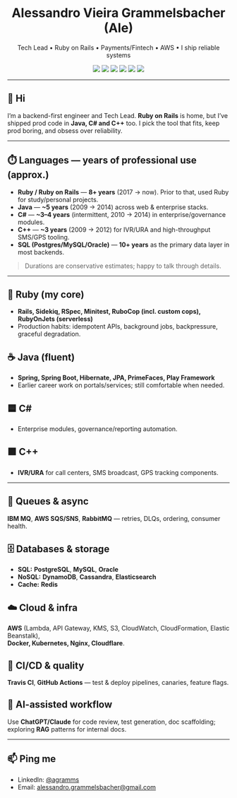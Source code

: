 <!-- Title -->
<h1 align="center">Alessandro Vieira Grammelsbacher (Ale)</h1>
<p align="center">Tech Lead • Ruby on Rails • Payments/Fintech • AWS • I ship reliable systems</p>

<p align="center">
  <img src="https://img.shields.io/badge/Ruby-Rails-red" />
  <img src="https://img.shields.io/badge/Serverless-RubyOnJets-informational" />
  <img src="https://img.shields.io/badge/Cloud-AWS-brightgreen" />
  <img src="https://img.shields.io/badge/Queues-IBM%20MQ%20%7C%20SQS%20%7C%20RabbitMQ-blue" />
  <img src="https://img.shields.io/badge/DB-MySQL%20%7C%20Postgres%20%7C%20Redis%20%7C%20DynamoDB-yellow" />
  <img src="https://img.shields.io/badge/CI-CD%20with%20Travis%20%2B%20GitHub%20Actions-lightgrey" />
</p>

---

## 👋 Hi
I’m a backend-first engineer and Tech Lead. **Ruby on Rails** is home, but I’ve shipped prod code in **Java, C# and C++** too. I pick the tool that fits, keep prod boring, and obsess over reliability.

---

## ⏱️ Languages — years of professional use (approx.)
- **Ruby / Ruby on Rails** — **8+ years** (2017 → now). Prior to that, used Ruby for study/personal projects.
- **Java** — **~5 years** (2009 → 2014) across web & enterprise stacks.
- **C#** — **~3–4 years** (intermittent, 2010 → 2014) in enterprise/governance modules.
- **C++** — **~3 years** (2009 → 2012) for IVR/URA and high-throughput SMS/GPS tooling.
- **SQL (Postgres/MySQL/Oracle)** — **10+ years** as the primary data layer in most backends.

> Durations are conservative estimates; happy to talk through details.

---

## 🔴 Ruby (my core)
- **Rails, Sidekiq, RSpec, Minitest, RuboCop (incl. custom cops), RubyOnJets (serverless)**
- Production habits: idempotent APIs, background jobs, backpressure, graceful degradation.

## ☕ Java (fluent)
- **Spring, Spring Boot, Hibernate, JPA, PrimeFaces, Play Framework**
- Earlier career work on portals/services; still comfortable when needed.

## 🟦 C#
- Enterprise modules, governance/reporting automation.

## 🟪 C++
- **IVR/URA** for call centers, SMS broadcast, GPS tracking components.

---

## 📨 Queues & async
**IBM MQ**, **AWS SQS/SNS**, **RabbitMQ** — retries, DLQs, ordering, consumer health.

## 🗄️ Databases & storage
- **SQL:** **PostgreSQL**, **MySQL**, **Oracle**
- **NoSQL:** **DynamoDB**, **Cassandra**, **Elasticsearch**
- **Cache:** **Redis**

## ☁️ Cloud & infra
**AWS** (Lambda, API Gateway, KMS, S3, CloudWatch, CloudFormation, Elastic Beanstalk),  
**Docker, Kubernetes, Nginx, Cloudflare**.

## 🚦 CI/CD & quality
**Travis CI**, **GitHub Actions** — test & deploy pipelines, canaries, feature flags.

## 🧠 AI-assisted workflow
Use **ChatGPT/Claude** for code review, test generation, doc scaffolding; exploring **RAG** patterns for internal docs.

---

## 📫 Ping me
- LinkedIn: [@agramms](https://www.linkedin.com/in/agramms)
- Email: alessandro.grammelsbacher@gmail.com
